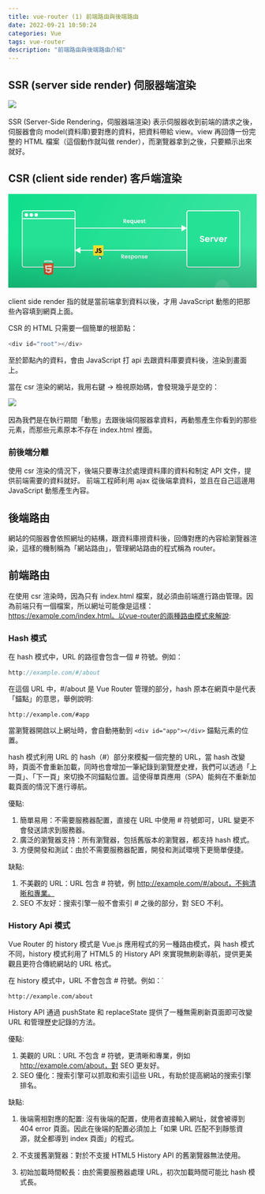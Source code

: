 ```yaml
---
title: vue-router (1) 前端路由與後端路由
date: 2022-09-21 10:50:24
categories: Vue
tags: vue-router
description: "前端路由與後端路由介紹"
---
```


## SSR (server side render) 伺服器端渲染

![](https://static.coderbridge.com/img/techbridge/images/huli/split/server.png)

SSR (Server-Side Rendering，伺服器端渲染) 表示伺服器收到前端的請求之後，伺服器會向 model(資料庫)要對應的資料，把資料帶給 view。view 再回傳一份完整的 HTML 檔案（這個動作就叫做 render），而瀏覽器拿到之後，只要顯示出來就好。

## CSR (client side render) 客戶端渲染

![](../images/js/vue/vue-1.png)

client side render 指的就是當前端拿到資料以後，才用 JavaScript 動態的把那些內容填到網頁上面。

CSR 的 HTML 只需要一個簡單的根節點：

```js
<div id="root"></div>
```

至於節點內的資料，會由 JavaScript 打 api 去跟資料庫要資料後，渲染到畫面上。

當在 csr 渲染的網站，我用右鍵 -> 檢視原始碼，會發現幾乎是空的：

![](https://static.coderbridge.com/img/techbridge/images/huli/split/ele2.png)

因為我們是在執行期間「動態」去跟後端伺服器拿資料，再動態產生你看到的那些元素，而那些元素原本不存在 index.html 裡面。

### 前後端分離

使用 csr 渲染的情況下，後端只要專注於處理資料庫的資料和制定 API 文件，提供前端需要的資料就好。
前端工程師利用 ajax 從後端拿資料，並且在自己這邊用 JavaScript 動態產生內容。

## 後端路由

網站的伺服器會依照網址的結構，跟資料庫撈資料後，回傳對應的內容給瀏覽器渲染，這樣的機制稱為「網站路由」，管理網站路由的程式稱為 router。

## 前端路由

在使用 csr 渲染時，因為只有 index.html 檔案，就必須由前端進行路由管理。因為前端只有一個檔案，所以網址可能像是這樣：https://example.com/index.html。以vue-router的兩種路由模式來解說:

### Hash 模式

在 hash 模式中，URL 的路徑會包含一個 # 符號。例如：

```js
http://example.com/#/about
```

在這個 URL 中，#/about 是 Vue Router 管理的部分，hash 原本在網頁中是代表「錨點」的意思，舉例說明:

```
http://example.com/#app
```

當瀏覽器開啟以上網址時，會自動捲動到 `<div id="app"></div>` 錨點元素的位置。

hash 模式利用 URL 的 hash（#）部分來模擬一個完整的 URL，當 hash 改變時，頁面不會重新加載，同時也會增加一筆紀錄到瀏覽歷史裡，我們可以透過「上一頁」、「下一頁」來切換不同錨點位置。這使得單頁應用（SPA）能夠在不重新加載頁面的情況下進行導航。

優點:

1. 簡單易用：不需要服務器配置，直接在 URL 中使用 # 符號即可，URL 變更不會發送請求到服務器。
2. 廣泛的瀏覽器支持：所有瀏覽器，包括舊版本的瀏覽器，都支持 hash 模式。
3. 方便開發和測試：由於不需要服務器配置，開發和測試環境下更簡單便捷。

缺點:

1. 不美觀的 URL：URL 包含 # 符號，例 http://example.com/#/about，不夠清晰和專業。
2. SEO 不友好：搜索引擎一般不會索引 # 之後的部分，對 SEO 不利。

### History Api 模式

Vue Router 的 history 模式是 Vue.js 應用程式的另一種路由模式，與 hash 模式不同，history 模式利用了 HTML5 的 History API 來實現無刷新導航，提供更美觀且更符合傳統網站的 URL 格式。

在 history 模式中，URL 不會包含 # 符號。例如：˙

```
http://example.com/about
```

History API 通過 pushState 和 replaceState 提供了一種無需刷新頁面即可改變 URL 和管理歷史記錄的方法。

優點:

1. 美觀的 URL：URL 不包含 # 符號，更清晰和專業，例如 http://example.com/about，對 SEO 更友好。
2. SEO 優化：搜索引擎可以抓取和索引這些 URL，有助於提高網站的搜索引擎排名。

缺點:

1. 後端需相對應的配置: 沒有後端的配置，使用者直接輸入網址，就會被導到 404 error 頁面。因此在後端的配置必須加上「如果 URL 匹配不到靜態資源，就全都導到 index 頁面」的程式。

2. 不支援舊瀏覽器：對於不支援 HTML5 History API 的舊瀏覽器無法使用。

3. 初始加載時間較長：由於需要服務器處理 URL，初次加載時間可能比 hash 模式長。
